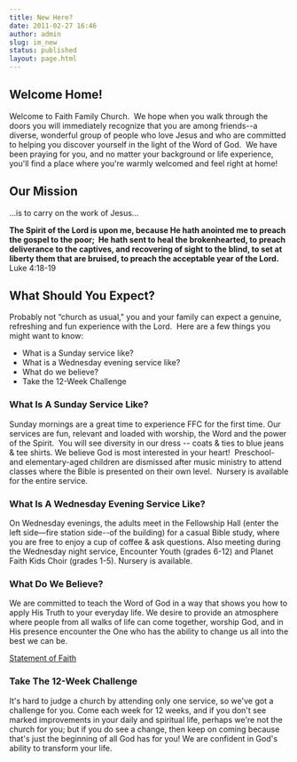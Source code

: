 ```yaml
---
title: New Here?
date: 2011-02-27 16:46
author: admin
slug: im_new
status: published
layout: page.html
---
```


## Welcome Home! ##

Welcome to Faith Family Church.  We hope when you walk through the doors
you will immediately recognize that you are among friends--a diverse,
wonderful group of people who love Jesus and who are committed to
helping you discover yourself in the light of the Word of God.  We have
been praying for you, and no matter your background or life experience,
you'll find a place where you're warmly welcomed and feel right at home!


## Our Mission ##

...is to carry on the work of Jesus...

**The Spirit of the Lord is upon me, because He hath anointed me to
preach the gospel to the poor;  He hath sent to heal the brokenhearted,
to preach deliverance to the captives, and recovering of sight to the
blind, to set at liberty them that are bruised, to preach the acceptable
year of the Lord.** Luke 4:18-19
 

## What Should You Expect? ##

Probably not “church as usual," you and your family can expect a
genuine, refreshing and fun experience with the Lord.  Here are a few
things you might want to know:

-   What is a Sunday service like?
-   What is a Wednesday evening service like?
-   What do we believe?
-   Take the 12-Week Challenge


### What Is A Sunday Service Like? ###

Sunday mornings are a great time to experience FFC for the first time.
Our services are fun, relevant and loaded with worship, the Word and the
power of the Spirit.  You will see diversity in our dress -- coats &
ties to blue jeans & tee shirts. We believe God is most interested in
your heart!  Preschool- and elementary-aged children are dismissed after
music ministry to attend classes where the Bible is presented on their
own level.  Nursery is available for the entire service.

### What Is A Wednesday Evening Service Like? ###

On Wednesday evenings, the adults meet in the Fellowship Hall (enter the
left side—fire station side--of the building) for a casual Bible study,
where you are free to enjoy a cup of coffee & ask questions. Also
meeting during the Wednesday night service, Encounter Youth (grades
6-12) and Planet Faith Kids Choir (grades 1-5). Nursery is available.

### What Do We Believe? ###

We are committed to teach the Word of God in a way that shows you how to
apply His Truth to your everyday life. We desire to provide an
atmosphere where people from all walks of life can come together,
worship God, and in His presence encounter the One who has the ability
to change us all into the best we can be.

[Statement of Faith](../believe/ "We Believe…")

### Take The 12-Week Challenge ###

It's hard to judge a church by attending only one service, so we've got
a challenge for you. Come each week for 12 weeks, and if you don't see
marked improvements in your daily and spiritual life, perhaps we're not
the church for you; but if you do see a change, then keep on coming
because that's just the beginning of all God has for you! We are
confident in God's ability to transform your life.